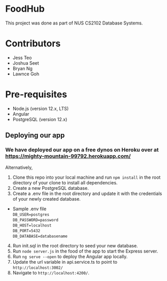 # FoodHub

This project was done as part of NUS CS2102 Database Systems.

# Contributors
* Jess Teo
* Joshua Seet
* Bryan Ng
* Lawnce Goh


# Pre-requisites
* Node.js (version 12.x, LTS)
* Angular
* PostgreSQL (version 12.x)

## Deploying our app

### We have deployed our app on a free dynos on Heroku over at https://mighty-mountain-99792.herokuapp.com/

Alternatively,

1. Clone this repo into your local machine and run `npm install` in the root directory of your clone to install all dependencies.
2. Create a new PostgreSQL database.
3. Create a .env file in the root directory and update it with the credentials of your newly created database.
  * Sample .env file\
  `DB_USER=postgres`\
  `DB_PASSWORD=password`\
  `DB_HOST=localhost`\
  `DB_PORT=5432`\
  `DB_DATABASE=databasename`
4. Run init.sql in the root directory to seed your new database.
5. Run `node server.js` in the food of the app to start the Express server.
6. Run `ng serve --open` to deploy the Angular app locally. 
7. Update the url variable in api.service.ts to point to `http://localhost:3002/`
8. Navigate to `http://localhost:4200/`. 


